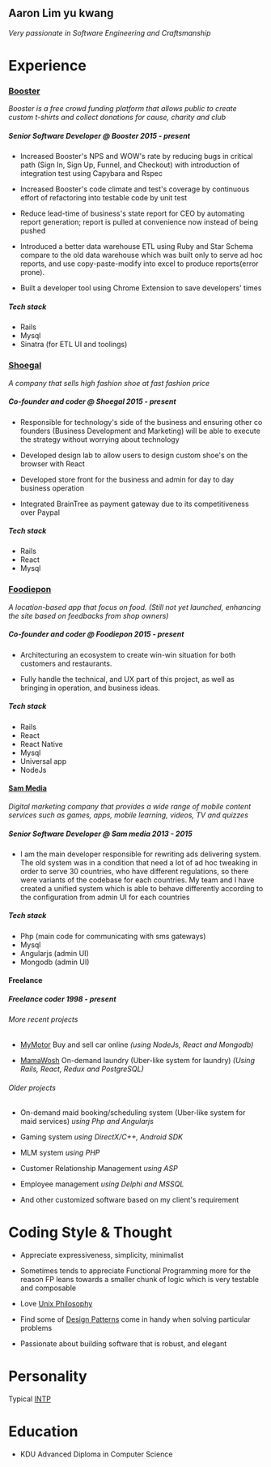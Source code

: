 ## Aaron Lim yu kwang
*Very passionate in Software Engineering and Craftsmanship*


# Experience

### [Booster](http://www.booster.com)
*Booster is a free crowd funding platform that allows public to create custom t-shirts and collect donations for cause, charity  and club*

##### Senior Software Developer @ *Booster 2015 - present*
- Increased Booster's NPS and WOW's rate by reducing bugs in critical path (Sign In, Sign Up, Funnel, and Checkout) with introduction of integration test using Capybara and Rspec

- Increased Booster's code climate and test's coverage by continuous effort of refactoring into testable code by unit test

- Reduce lead-time of business's state report for CEO by automating report generation; report is pulled at convenience now instead of being pushed

- Introduced a better data warehouse ETL using Ruby and Star Schema compare to the old data warehouse which was built only to serve ad hoc reports, and use copy-paste-modify into excel to produce reports(error prone).

- Built a developer tool using Chrome Extension to save developers' times

##### *Tech stack*
 - Rails
 - Mysql
 - Sinatra (for ETL UI and toolings)


### [Shoegal](http://www.shoegal.com)
*A company that sells high fashion shoe at fast fashion price*


##### Co-founder and coder @ *Shoegal 2015 - present*
- Responsible for technology's side of the business and ensuring other co founders (Business Development and Marketing) will be able to execute the strategy without worrying about technology

- Developed design lab to allow users to design custom shoe's on the browser with React

- Developed store front for the business and admin for day to day business operation

- Integrated BrainTree as payment gateway due to its competitiveness over Paypal


##### *Tech stack*
 - Rails
 - React
 - Mysql

### [Foodiepon](http://www.foodiepon.com)
*A location-based app that focus on food. (Still not yet launched, enhancing the site based on feedbacks from shop owners)*

##### Co-founder and coder @ *Foodiepon 2015 - present*
- Architecturing an ecosystem to create win-win situation for both customers and restaurants.

- Fully handle the technical, and UX part of this project, as well as bringing in operation, and business ideas.

##### *Tech stack*
 - Rails
 - React
 - React Native
 - Mysql
 - Universal app
 - NodeJs

#### [Sam Media](http://www.sam-media.com)
*Digital marketing company that provides a wide range of mobile content services such as games, apps, mobile learning, videos, TV and quizzes*

##### Senior Software Developer @ *Sam media 2013 - 2015*
- I am the main developer responsible for rewriting ads delivering system. The old system was in a condition that need a lot of ad hoc tweaking in order to serve 30 countries, who have different regulations, so there were variants of the codebase for each countries. My team and I have created a unified system which is able to behave differently according to the configuration from admin UI for each countries

##### *Tech stack*
 - Php (main code for communicating with sms gateways)
 - Mysql
 - Angularjs (admin UI)
 - Mongodb (admin UI)


#### Freelance
##### Freelance coder *1998 - present*

###### More recent projects
 - [MyMotor](http://mymotor.my) Buy and sell car online  *(using NodeJs, React and Mongodb)*

 - [MamaWosh](http://mamawosh.com) On-demand laundry (Uber-like system for laundry) *(Using Rails, React, Redux and PostgreSQL)*

###### Older projects

 - On-demand maid booking/scheduling system (Uber-like system for maid services) *using Php and Angularjs*

 - Gaming system *using DirectX/C++, Android SDK*

 - MLM system *using PHP*

 - Customer Relationship Management *using ASP*

 - Employee management *using Delphi and MSSQL*

 - And other customized software based on my client's requirement


 # Coding Style & Thought

 - Appreciate expressiveness, simplicity, minimalist

 - Sometimes tends to appreciate Functional Programming more for the reason FP leans towards a smaller chunk of logic which is very testable and composable

 - Love [Unix Philosophy](https://en.wikipedia.org/wiki/Unix_philosophy)

 - Find some of [Design Patterns](https://en.wikipedia.org/wiki/Design_Patterns) come in handy when solving particular problems

 - Passionate about building software that is robust, and elegant



 # Personality

 Typical [INTP](https://www.16personalities.com/intp-personality)


 # Education

 - KDU Advanced Diploma in Computer Science
